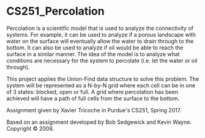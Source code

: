 # CS251_Percolation

Percolation is a scientific model that is used to analyze the connectivity of systems. For example, it can be used to analyze if a porous 
landscape with water on the surface will eventually allow the water to drain through to the bottom. It can also be used to analyze if oil 
would be able to reach the surface in a similar manner. The idea of the model is to analyze what conditions are necessary for the system 
to percolate (i.e. let the water or oil through).

This project applies the Union-Find data structure to solve this problem. The system will be represented as a N-by-N grid where each 
cell can be in one of 3 states: blocked, open or full. A grid where percolation has been achieved will have a path of full cells from the 
surface to the bottom.

Assignment given by Xavier Tricoche in Purdue's CS251, Spring 2017.

Based on an assignment developed by Bob Sedgewick and Kevin Wayne. Copyright © 2008.
